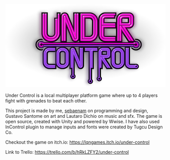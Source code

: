 ![alt text](Logo.png)

Under Control is a local multiplayer platform game where up to 4 players fight with grenades to beat each other.

This project is made by me, [sebaenam](https://github.com/sebaenam) on programming and design, Gustavo Santome on art and Lautaro Dichio on music and sfx. The game is open source, created with Unity and powered by Wwise. I have also used InControl plugin to manage inputs and fonts were created by Tugcu Design Co.

Checkout the game on itch.io: https://lqngames.itch.io/under-control

Link to Trello: https://trello.com/b/hRkLZFY2/under-control

